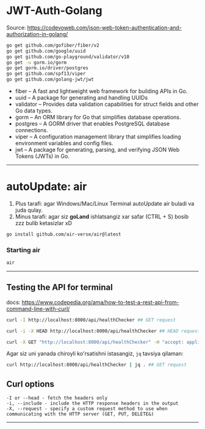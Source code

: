 # JWT-Auth-Golang

Source: https://codevoweb.com/json-web-token-authentication-and-authorization-in-golang/

```bash
go get github.com/gofiber/fiber/v2
go get github.com/google/uuid
go get github.com/go-playground/validator/v10
go get -u gorm.io/gorm
go get gorm.io/driver/postgres
go get github.com/spf13/viper
go get github.com/golang-jwt/jwt
```

* fiber – A fast and lightweight web framework for building APIs in Go.
* uuid – A package for generating and handling UUIDs
* validator – Provides data validation capabilities for struct fields and other Go data types.
* gorm – An ORM library for Go that simplifies database operations.
* postgres – A GORM driver that enables PostgreSQL database connections.
* viper – A configuration management library that simplifies loading environment variables and config files.
* jwt – A package for generating, parsing, and verifying JSON Web Tokens (JWTs) in Go.

_________________
# autoUpdate: air
1. Plus tarafi: agar Windows/Mac/Linux Terminal autoUpdate air buladi va juda qulay.
2. Minus tarafi: agar siz **goLand** ishlatsangiz xar safar (CTRL + S) bosib zzz bulib ketasizlar xD

```bash
go install github.com/air-verse/air@latest
```

### Starting air
```bash
air
```
_________

## Testing the API for terminal
docs: https://www.codepedia.org/ama/how-to-test-a-rest-api-from-command-line-with-curl/
```bash
curl -I http://localhost:8000/api/healthChecker ## GET request
```

```bash
curl -i -X HEAD http://localhost:8000/api/healthChecker ## HEAD request
```

```bash
curl -X GET "http://localhost:8000/api/healthChecker" -H "accept: application/json" ## GET request
```

Agar siz uni yanada chiroyli ko'rsatishni istasangiz, `jq` tavsiya qilaman:
```bash
curl http://localhost:8000/api/healthChecker | jq . ## GET request
```

## Curl options
    -I or --head - fetch the headers only
    -i, --include - include the HTTP response headers in the output
    -X, --request - specify a custom request method to use when communicating with the HTTP server (GET, PUT, DELETE&)

__________

[//]: # (_## Docker compose)

[//]: # (```bash)

[//]: # (cd goFiber && docker-compose up --build)

[//]: # (```_)